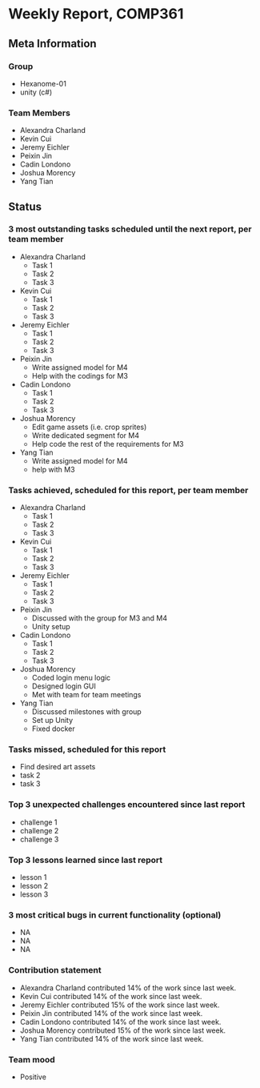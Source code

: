 # Weekly Report, COMP361

## Meta Information

### Group

 * Hexanome-01
 * unity (c#)

### Team Members

 * Alexandra Charland
 * Kevin Cui
 * Jeremy Eichler
 * Peixin Jin
 * Cadin Londono
 * Joshua Morency
 * Yang Tian

## Status

### 3 most outstanding tasks scheduled until the next report, per team member

 * Alexandra Charland
   * Task 1
   * Task 2
   * Task 3
 * Kevin Cui
   * Task 1
   * Task 2
   * Task 3
 * Jeremy Eichler
   * Task 1
   * Task 2
   * Task 3
 * Peixin Jin
   * Write assigned model for M4
   * Help with the codings for M3
 * Cadin Londono
   * Task 1
   * Task 2
   * Task 3
 * Joshua Morency
   * Edit game assets (i.e. crop sprites)
   * Write dedicated segment for M4
   * Help code the rest of the requirements for M3
 * Yang Tian
   * Write assigned model for M4
   * help with M3

### Tasks achieved, scheduled for this report, per team member

 * Alexandra Charland
   * Task 1
   * Task 2
   * Task 3
 * Kevin Cui
   * Task 1
   * Task 2
   * Task 3
 * Jeremy Eichler
   * Task 1
   * Task 2
   * Task 3
 * Peixin Jin
   * Discussed with the group for M3 and M4
   * Unity setup
 * Cadin Londono
   * Task 1
   * Task 2
   * Task 3
 * Joshua Morency
   * Coded login menu logic
   * Designed login GUI
   * Met with team for team meetings
 * Yang Tian
   * Discussed milestones with group
   * Set up Unity
   * Fixed docker

### Tasks missed, scheduled for this report

 * Find desired art assets
 * task 2
 * task 3

### Top 3 unexpected challenges encountered since last report

 * challenge 1
 * challenge 2
 * challenge 3

### Top 3 lessons learned since last report

 * lesson 1
 * lesson 2
 * lesson 3

### 3 most critical bugs in current functionality (optional)

 * NA
 * NA
 * NA

### Contribution statement

 * Alexandra Charland contributed 14% of the work since last week.
 * Kevin Cui contributed 14% of the work since last week.
 * Jeremy Eichler contributed 15% of the work since last week.
 * Peixin Jin contributed 14% of the work since last week.
 * Cadin Londono contributed 14% of the work since last week.
 * Joshua Morency contributed 15% of the work since last week.
 * Yang Tian contributed 14% of the work since last week.

### Team mood

 * Positive
